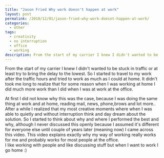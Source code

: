 ```yaml
---
title: "Jason Fried Why work doesn't happen at work"
layout: post
permalink: /2010/12/01/jason-fried-why-work-doesnt-happen-at-work/
categories:
  - other
tags:
  - creativity
  - no interruption
  - office
  - working
description: From the start of my carrier I knew I didn't wanted to be stuck in traffic or at least try to bring the delay to the lowest. So I started to travel to my work after the traffic hours and tried to work as much as I could at home. It didn't took me long to realize that for some reason when I was working at home I did much more work than I did when I was at work at the office.
---
```

From the start of my carrier I knew I didn't wanted to be stuck in traffic or at least try to bring the delay to the lowest. So I started to travel to my work after the traffic hours and tried to work as much as I could at home. It didn't took me long to realize that for some reason when I was working at home I did much more work than I did when I was at work at the office.

At first I did not know why this was the case, because I was doing the same thing at work and at home, reading mail, news, phone,brows and lot more.. After a while I realized that my most creative moments where when I was able to quietly and without interruption think and day dream about the solution. So I started to think about why and where I performed the best and why, although I never discussed this openly because I assumed it's different for everyone else until couple of years later (meaning now) I came across this video. This video explains exactly why my way of working really works for me and probably works for most people at the office.  
I like working with people and like discussing stuff but when I want to work I go home :) 